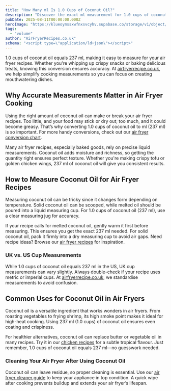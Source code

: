 ```yaml
---
title: "How Many ml Is 1.0 Cups of Coconut Oil?"
description: "Discover the exact ml measurement for 1.0 cups of coconut oil with our simple conversion guide—perfect for air fryer recipes!"
pubDate: 2025-08-11T00:00:00.000Z
heroImage: "https://klueoymssxwfnxsvcyhv.supabase.co/storage/v1/object/public/md/how-many-ml-is-1-cups-coconut-oil-0093f2b7.webp"
tags:
  - "volume"
author: "AirFryerRecipes.co.uk"
schema: "<script type=\"application/ld+json\"></script>"
---
```


<p>1.0 cups of coconut oil equals 237 ml, making it easy to measure for your air fryer recipes. Whether you're whipping up crispy snacks or baking delicious treats, knowing this conversion ensures accuracy. At <a href=https://www.airfryerrecipe.co.uk>airfryerrecipe.co.uk</a>, we help simplify cooking measurements so you can focus on creating mouthwatering dishes.</p>

<h2>Why Accurate Measurements Matter in Air Fryer Cooking</h2>
<p>Using the right amount of coconut oil can make or break your air fryer recipes. Too little, and your food may stick or dry out; too much, and it could become greasy. That’s why converting 1.0 cups of coconut oil to ml (237 ml) is so important. For more handy conversions, check out our <a href=https://www.airfryerrecipe.co.uk/air-fryer-conversion-chart>air fryer conversion chart</a>.</p>
<p>Many air fryer recipes, especially baked goods, rely on precise liquid measurements. Coconut oil adds moisture and richness, so getting the quantity right ensures perfect texture. Whether you're making crispy tofu or golden chicken wings, 237 ml of coconut oil will give you consistent results.</p>

<h2>How to Measure Coconut Oil for Air Fryer Recipes</h2>
<p>Measuring coconut oil can be tricky since it changes form depending on temperature. Solid coconut oil can be scooped, while melted oil should be poured into a liquid measuring cup. For 1.0 cups of coconut oil (237 ml), use a clear measuring jug for accuracy.</p>
<p>If your recipe calls for melted coconut oil, gently warm it first before measuring. This ensures you get the exact 237 ml needed. For solid coconut oil, pack it firmly into a dry measuring cup to avoid air gaps. Need recipe ideas? Browse our <a href=https://www.airfryerrecipe.co.uk/recipes>air fryer recipes</a> for inspiration.</p>

<h3>UK vs. US Cup Measurements</h3>
<p>While 1.0 cups of coconut oil equals 237 ml in the US, UK cup measurements can vary slightly. Always double-check if your recipe uses metric or imperial cups. At <a href=https://www.airfryerrecipe.co.uk>airfryerrecipe.co.uk</a>, we standardise measurements to avoid confusion.</p>

<h2>Common Uses for Coconut Oil in Air Fryers</h2>
<p>Coconut oil is a versatile ingredient that works wonders in air fryers. From roasting vegetables to frying shrimp, its high smoke point makes it ideal for high-heat cooking. Using 237 ml (1.0 cups) of coconut oil ensures even coating and crispiness.</p>
<p>For healthier alternatives, coconut oil can replace butter or vegetable oil in many recipes. Try it in our <a href=https://www.airfryerrecipe.co.uk/recipe-category/chicken>chicken recipes</a> for a subtle tropical flavour. Just remember, 1.0 cups of coconut oil equals 237 ml—no guesswork needed.</p>

<h3>Cleaning Your Air Fryer After Using Coconut Oil</h3>
<p>Coconut oil can leave residue, so proper cleaning is essential. Use our <a href=https://www.airfryerrecipe.co.uk/air-fryer-cleaner>air fryer cleaner guide</a> to keep your appliance in top condition. A quick wipe after cooking prevents buildup and extends your air fryer’s lifespan.</p>